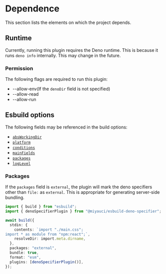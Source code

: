 # Dependence

This section lists the elements on which the project depends.

## Runtime

Currently, running this plugin requires the Deno runtime. This is because it
runs `deno info` internally. This may change in the future.

### Permission

The following flags are required to run this plugin:

- --allow-env(If the `denoDir` field is not specified)
- --allow-read
- --allow-run

## Esbuild options

The following fields may be referenced in the build options:

- [`absWorkingDir`](https://esbuild.github.io/api/#working-directory)
- [`platform`](https://esbuild.github.io/api/#platform)
- [`conditions`](https://esbuild.github.io/api/#conditions)
- [`mainFields`](https://esbuild.github.io/api/#main-fields)
- [`packages`](https://esbuild.github.io/api/#packages)
- [`logLevel`](https://esbuild.github.io/api/#main-fields)

### Packages

If the `packages` field is `external`, the plugin will mark the deno specifiers
other than `file:` as `external`. This is appropriate for generating server-side
bundling.

```ts
import { build } from "esbuild";
import { denoSpecifierPlugin } from "@miyauci/esbuild-deno-specifier";

await build({
  stdin: {
    contents: `import "./main.css";
import * as module from "npm:react";`,
    resolveDir: import.meta.dirname,
  },
  packages: "external",
  bundle: true,
  format: "esm",
  plugins: [denoSpecifierPlugin()],
});
```
